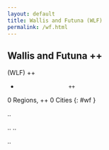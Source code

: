 ```yaml
---
layout: default
title: Wallis and Futuna (WLF)
permalink: /wf.html
---
```



## Wallis and Futuna   ++
(WLF)  ++
-                     ++
0 Regions, ++
0 Cities
{: #wf }

.. 




.. 
.. 



.. 
 
